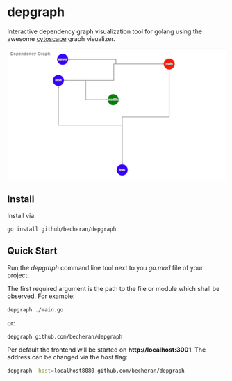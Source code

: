 # depgraph

Interactive dependency graph visualization tool for golang using the awesome [cytoscape](https://cytoscape.org/) graph visualizer.

![screenshot](./doc/screenshot-0.PNG)

## Install

Install via:

``` sh
go install github/becheran/depgraph
```

## Quick Start

Run the *depgraph* command line tool next to you *go.mod* file of your project.

The first required argument is the path to the file or module which shall be observed. For example:

``` sh
depgraph ./main.go
```

or:

``` sh
depgraph github.com/becheran/depgraph 
```

Per default the frontend will be started on **http://localhost:3001**. The address can be changed via the *host* flag:

``` sh
depgraph -host=localhost8080 github.com/becheran/depgraph 
```

